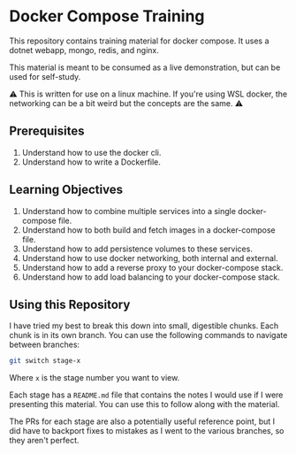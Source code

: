 # Docker Compose Training

This repository contains training material for docker compose. It uses a dotnet webapp, mongo, redis, and nginx.

This material is meant to be consumed as a live demonstration, but can be used for self-study.

⚠ This is written for use on a linux machine. If you're using WSL docker, the networking can be a bit weird but the concepts are the same. ⚠

## Prerequisites

1. Understand how to use the docker cli.
1. Understand how to write a Dockerfile.

## Learning Objectives

1. Understand how to combine multiple services into a single docker-compose file.
1. Understand how to both build and fetch images in a docker-compose file.
1. Understand how to add persistence volumes to these services.
1. Understand how to use docker networking, both internal and external.
1. Understand how to add a reverse proxy to your docker-compose stack.
1. Understand how to add load balancing to your docker-compose stack.

## Using this Repository

I have tried my best to break this down into small, digestible chunks. Each chunk is in its own branch. You can use the following commands to navigate between branches:

```bash
git switch stage-x
```

Where `x` is the stage number you want to view.

Each stage has a `README.md` file that contains the notes I would use if I were presenting this material. You can use this to follow along with the material.

The PRs for each stage are also a potentially useful reference point, but I did have to backport fixes to mistakes as I went to the various branches, so they aren't perfect.
